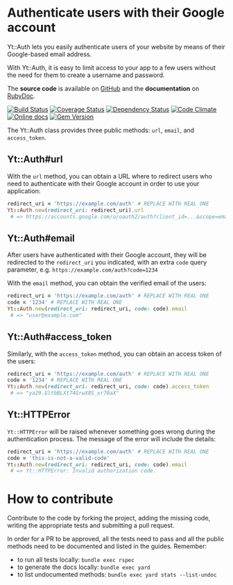 Authenticate users with their Google account
============================================

Yt::Auth lets you easily authenticate users of your website by means of
their Google-based email address.

With Yt::Auth, it is easy to limit access to your app to a few users without
the need for them to create a username and password.

The **source code** is available on [GitHub](https://github.com/fullscreen/yt-auth) and the **documentation** on [RubyDoc](http://www.rubydoc.info/gems/yt-auth/frames).

[![Build Status](http://img.shields.io/travis/Fullscreen/yt-auth/master.svg)](https://travis-ci.org/Fullscreen/yt-auth)
[![Coverage Status](http://img.shields.io/coveralls/Fullscreen/yt-auth/master.svg)](https://coveralls.io/r/Fullscreen/yt-auth)
[![Dependency Status](http://img.shields.io/gemnasium/Fullscreen/yt-auth.svg)](https://gemnasium.com/Fullscreen/yt-auth)
[![Code Climate](http://img.shields.io/codeclimate/github/Fullscreen/yt-auth.svg)](https://codeclimate.com/github/Fullscreen/yt-auth)
[![Online docs](http://img.shields.io/badge/docs-✓-green.svg)](http://www.rubydoc.info/gems/yt-auth/frames)
[![Gem Version](http://img.shields.io/gem/v/yt-auth.svg)](http://rubygems.org/gems/yt-auth)

The Yt::Auth class provides three public methods: `url`, `email`, and `access_token`.

Yt::Auth#url
------------

With the `url` method, you can obtain a URL where to redirect users who need to
authenticate with their Google account in order to use your application:

```ruby
redirect_uri = 'https://example.com/auth' # REPLACE WITH REAL ONE
Yt::Auth.new(redirect_uri: redirect_uri).url
 # => https://accounts.google.com/o/oauth2/auth?client_id=...&scope=email&redirect_uri=https%3A%2F%2Fexample.com%2Fauth&response_type=code
```

Yt::Auth#email
--------------

After users have authenticated with their Google account, they will be
redirected to the `redirect_uri` you indicated, with an extra `code` query
parameter, e.g. `https://example.com/auth?code=1234`

With the `email` method, you can obtain the verified email of the users:

```ruby
redirect_uri = 'https://example.com/auth' # REPLACE WITH REAL ONE
code = '1234' # REPLACE WITH REAL ONE
Yt::Auth.new(redirect_uri: redirect_uri, code: code).email
 # => "user@example.com"
```

Yt::Auth#access_token
---------------------

Similarly, with the `access_token` method, you can obtain an access token of the users:

```ruby
redirect_uri = 'https://example.com/auth' # REPLACE WITH REAL ONE
code = '1234' # REPLACE WITH REAL ONE
Yt::Auth.new(redirect_uri: redirect_uri, code: code).access_token
 # => "ya29.GltbBLXt74GrwX8S_xr70aX"
```

Yt::HTTPError
-------------

`Yt::HTTPError` will be raised whenever something goes wrong during the
authentication process. The message of the error will include the details:

```ruby
redirect_uri = 'https://example.com/auth' # REPLACE WITH REAL ONE
code = 'this-is-not-a-valid-code'
Yt::Auth.new(redirect_uri: redirect_uri, code: code).email
 # => Yt::HTTPError: Invalid authorization code.
```

How to contribute
=================

Contribute to the code by forking the project, adding the missing code,
writing the appropriate tests and submitting a pull request.

In order for a PR to be approved, all the tests need to pass and all the public
methods need to be documented and listed in the guides. Remember:

- to run all tests locally: `bundle exec rspec`
- to generate the docs locally: `bundle exec yard`
- to list undocumented methods: `bundle exec yard stats --list-undoc`
